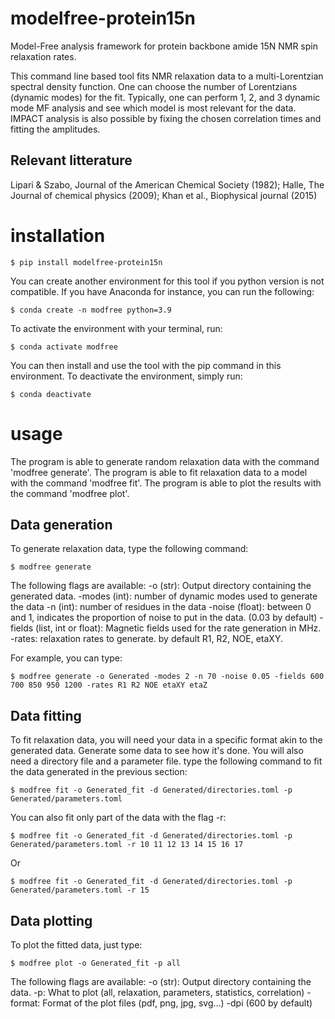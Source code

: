 # modelfree-protein15n
Model-Free analysis framework for protein backbone amide 15N NMR spin relaxation rates.

This command line based tool fits NMR relaxation data to a multi-Lorentzian spectral density function.
One can choose the number of Lorentzians (dynamic modes) for the fit.
Typically, one can perform 1, 2, and 3 dynamic mode MF analysis and see which model is most relevant for the data.
IMPACT analysis is also possible by fixing the chosen correlation times and fitting the amplitudes.

## Relevant litterature

Lipari & Szabo, Journal of the American Chemical Society (1982);
Halle, The Journal of chemical physics (2009);
Khan et al., Biophysical journal (2015)

# installation

    $ pip install modelfree-protein15n

You can create another environment for this tool if you python version is not compatible. 
If you have Anaconda for instance, you can run the following:

    $ conda create -n modfree python=3.9

To activate the environment with your terminal, run:

    $ conda activate modfree

You can then install and use the tool with the pip command in this environment.
To deactivate the environment, simply run:

    $ conda deactivate

# usage

The program is able to generate random relaxation data with the command 'modfree generate'.
The program is able to fit relaxation data to a model with the command 'modfree fit'.
The program is able to plot the results with the command 'modfree plot'.

## Data generation

To generate relaxation data, type the following command:

    $ modfree generate
    
The following flags are available:
-o (str): Output directory containing the generated data.
-modes (int): number of dynamic modes used to generate the data
-n (int): number of residues in the data
-noise (float): between 0 and 1, indicates the proportion of noise to put in the data. (0.03 by default)
-fields (list, int or float): Magnetic fields used for the rate generation in MHz.
-rates: relaxation rates to generate. by default R1, R2, NOE, etaXY.

For example, you can type:

    $ modfree generate -o Generated -modes 2 -n 70 -noise 0.05 -fields 600 700 850 950 1200 -rates R1 R2 NOE etaXY etaZ
    
## Data fitting

To fit relaxation data, you will need your data in a specific format akin to the generated data. Generate some data to see how it's done. You will also need a directory file and a parameter file. type the following command to fit the data generated in the previous section:

    $ modfree fit -o Generated_fit -d Generated/directories.toml -p Generated/parameters.toml
    
You can also fit only part of the data with the flag -r:

    $ modfree fit -o Generated_fit -d Generated/directories.toml -p Generated/parameters.toml -r 10 11 12 13 14 15 16 17
    
Or

    $ modfree fit -o Generated_fit -d Generated/directories.toml -p Generated/parameters.toml -r 15

## Data plotting

To plot the fitted data, just type:

    $ modfree plot -o Generated_fit -p all

The following flags are available:
-o (str): Output directory containing the data.
-p: What to plot (all, relaxation, parameters, statistics, correlation)
-format: Format of the plot files (pdf, png, jpg, svg...)
-dpi (600 by default)
